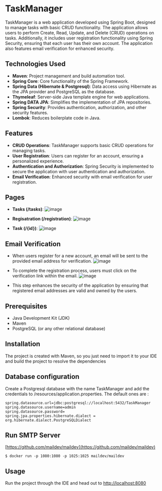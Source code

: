 # TaskManager

TaskManager is a web application developed using Spring Boot, designed to manage tasks with basic CRUD functionality. The application allows users to perform Create, Read, Update, and Delete (CRUD) operations on tasks. Additionally, it includes user registration functionality using Spring Security, ensuring that each user has their own account. The application also features email verification for enhanced security.

## Technologies Used

- **Maven**: Project management and build automation tool.
- **Spring Core**: Core functionality of the Spring Framework.
- **Spring Data (Hibernate & Postgresql)**: Data access using Hibernate as the JPA provider and PostgreSQL as the database.
- **Thymeleaf**: Server-side Java template engine for web applications.
- **Spring DATA JPA**: Simplifies the implementation of JPA repositories.
- **Spring Security**: Provides authentication, authorization, and other security features.
- **Lombok**: Reduces boilerplate code in Java.

## Features

- **CRUD Operations**: TaskManager supports basic CRUD operations for managing tasks.
- **User Registration**: Users can register for an account, ensuring a personalized experience.
- **Authentication and Authorization**: Spring Security is implemented to secure the application with user authentication and authorization.
- **Email Verification**: Enhanced security with email verification for user registration.

## Pages
- **Tasks (/tasks)**:
![image](https://github.com/nikitakosh/TaskManager/assets/113053952/40955c65-96b8-40be-809a-ec0ff0fcb3cc)
  
- **Regisatration (/registration)**:
![image](https://github.com/nikitakosh/TaskManager/assets/113053952/d83574a1-1ec2-4c83-a08e-bb510cb676b5)

- **Task (/{id})**:
  ![image](https://github.com/nikitakosh/TaskManager/assets/113053952/0f66e790-9bd6-4f69-b0d5-a2e4dbf77661)

## Email Verification
- When users register for a new account, an email will be sent to the provided email address for verification.
![image](https://github.com/nikitakosh/TaskManager/assets/113053952/119ed257-f5a0-4bad-8036-6f2026805aac)

- To complete the registration process, users must click on the verification link within the email.
![image](https://github.com/nikitakosh/TaskManager/assets/113053952/9e34ef78-b65a-4f8d-b308-1b623b1d7ebf)

- This step enhances the security of the application by ensuring that registered email addresses are valid and owned by the users.

## Prerequisites

- Java Development Kit (JDK)
- Maven
- PostgreSQL (or any other relational database)

## Installation

The project is created with Maven, so you just need to import it to your IDE and build the project to resolve the dependencies

## Database configuration
Create a Postgresql database with the name TaskManager and add the credentials to /resources/application.properties.
The default ones are :
```
spring.datasource.url=jdbc:postgresql://localhost:5432/TaskManager
spring.datasource.username=admin
spring.datasource.password=
spring.jpa.properties.hibernate.dialect = org.hibernate.dialect.PostgreSQLDialect
```

## Run SMTP Server

[https://github.com/maildev/maildev](https://github.com/maildev/maildev)
```
$ docker run -p 1080:1080 -p 1025:1025 maildev/maildev
```

## Usage
Run the project through the IDE and head out to [http://localhost:8080](http://localhost:8080)

